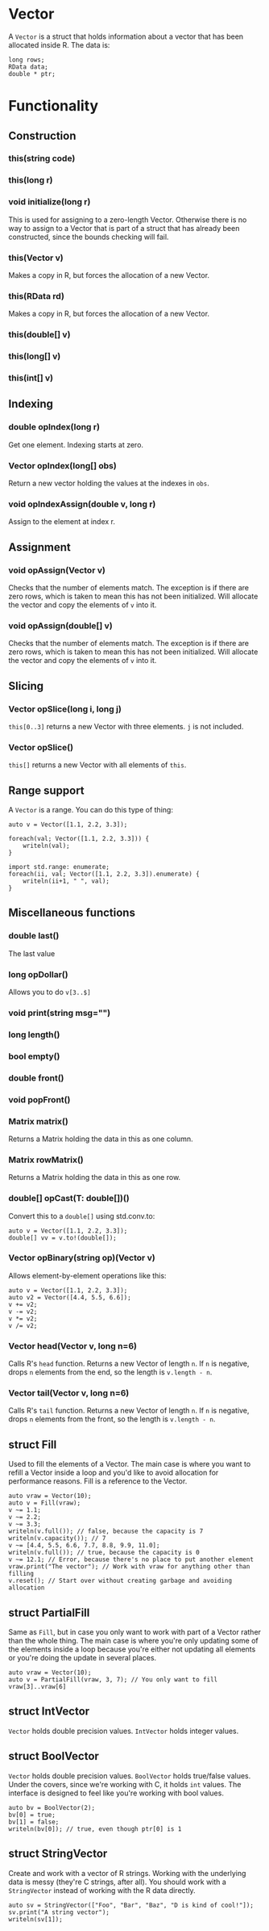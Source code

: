 # Vector

A `Vector` is a struct that holds information about a vector that has been allocated inside R. The data is:

```
long rows;
RData data;
double * ptr;
```

# Functionality

## Construction

### this(string code)

### this(long r)
  
### void initialize(long r)

This is used for assigning to a zero-length Vector. Otherwise there is
no way to assign to a Vector that is part of a struct that has already
been constructed, since the bounds checking will fail.

### this(Vector v)

Makes a copy in R, but forces the allocation of a new Vector.

### this(RData rd)
  
Makes a copy in R, but forces the allocation of a new Vector.

### this(double[] v)

### this(long[] v)

### this(int[] v)

## Indexing

### double opIndex(long r)

Get one element. Indexing starts at zero.
  
### Vector opIndex(long[] obs)

Return a new vector holding the values at the indexes in `obs`.

### void opIndexAssign(double v, long r)

Assign to the element at index r.

## Assignment

### void opAssign(Vector v) 

Checks that the number of elements match. The exception is if there are
zero rows, which is taken to mean this has not been initialized. Will
allocate the vector and copy the elements of `v` into it.
  
### void opAssign(double[] v)

Checks that the number of elements match. The exception is if there are
zero rows, which is taken to mean this has not been initialized. Will
allocate the vector and copy the elements of `v` into it.
 
## Slicing

### Vector opSlice(long i, long j)

`this[0..3]` returns a new Vector with three elements. `j` is not included.
  
### Vector opSlice()

`this[]` returns a new Vector with all elements of `this`.

## Range support

A `Vector` is a range. You can do this type of thing:

```
auto v = Vector([1.1, 2.2, 3.3]);

foreach(val; Vector([1.1, 2.2, 3.3])) {
	writeln(val);
}

import std.range: enumerate;
foreach(ii, val; Vector([1.1, 2.2, 3.3]).enumerate) {
	writeln(ii+1, " ", val);
}
```

## Miscellaneous functions

### double last()

The last value
  
### long opDollar()

Allows you to do `v[3..$]`

### void print(string msg="")

### long length()

### bool empty()

### double front()

### void popFront()

### Matrix matrix()

Returns a Matrix holding the data in this as one column.
	
###	Matrix rowMatrix()

Returns a Matrix holding the data in this as one row.

### double[] opCast(T: double[])()

Convert this to a `double[]` using std.conv.to:

```
auto v = Vector([1.1, 2.2, 3.3]);
double[] vv = v.to!(double[]);
```
  
### Vector opBinary(string op)(Vector v)

Allows element-by-element operations like this:

```
auto v = Vector([1.1, 2.2, 3.3]);
auto v2 = Vector([4.4, 5.5, 6.6]);
v += v2;
v -= v2;
v *= v2;
v /= v2;
```

### Vector head(Vector v, long n=6)

Calls R's `head` function. Returns a new Vector of length `n`. If `n` is negative, drops `n` elements from the end, so the length is `v.length - n`.

### Vector tail(Vector v, long n=6)

Calls R's `tail` function. Returns a new Vector of length `n`.  If `n` is negative, drops `n` elements from the front, so the length is `v.length - n`.

## struct Fill

Used to fill the elements of a Vector. The main case is where you want to refill a Vector inside a loop and you'd like to avoid allocation for performance reasons. Fill is a reference to the Vector.

```
auto vraw = Vector(10);
auto v = Fill(vraw);
v ~= 1.1;
v ~= 2.2;
v ~= 3.3;
writeln(v.full()); // false, because the capacity is 7
writeln(v.capacity()); // 7
v ~= [4.4, 5.5, 6.6, 7.7, 8.8, 9.9, 11.0];
writeln(v.full()); // true, because the capacity is 0
v ~= 12.1; // Error, because there's no place to put another element
vraw.print("The vector"); // Work with vraw for anything other than filling
v.reset(); // Start over without creating garbage and avoiding allocation
```

## struct PartialFill

Same as `Fill`, but in case you only want to work with part of a Vector rather than the whole thing. The main case is where you're only updating some of the elements inside a loop because you're either not updating all elements or you're doing the update in several places.

```
auto vraw = Vector(10);
auto v = PartialFill(vraw, 3, 7); // You only want to fill vraw[3]..vraw[6]
```

## struct IntVector

`Vector` holds double precision values. `IntVector` holds integer values.

## struct BoolVector

`Vector` holds double precision values. `BoolVector` holds true/false values. Under the covers, since we're working with C, it holds `int` values. The interface is designed to feel like you're working with bool values.

```
auto bv = BoolVector(2);
bv[0] = true;
bv[1] = false;
writeln(bv[0]); // true, even though ptr[0] is 1
```

## struct StringVector

Create and work with a vector of R strings. Working with the underlying data is messy (they're C strings, after all). You should work with a `StringVector` instead of working with the R data directly.

```
auto sv = StringVector(["Foo", "Bar", "Baz", "D is kind of cool!"]);
sv.print("A string vector");
writeln(sv[1]);
```

